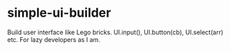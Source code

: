 # simple-ui-builder

Build user interface like Lego bricks. UI.input(), UI.button(cb), UI.select(arr) etc. For lazy developers as I am.